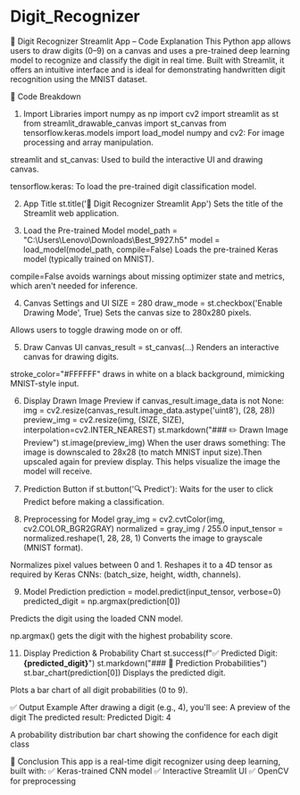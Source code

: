 # Digit_Recognizer
🧠 Digit Recognizer Streamlit App – Code Explanation
This Python app allows users to draw digits (0–9) on a canvas and uses a pre-trained deep learning model to recognize and classify the digit in real time. Built with Streamlit, it offers an intuitive interface and is ideal for demonstrating handwritten digit recognition using the MNIST dataset.

📁 Code Breakdown
1. Import Libraries
import numpy as np
import cv2
import streamlit as st
from streamlit_drawable_canvas import st_canvas
from tensorflow.keras.models import load_model
numpy and cv2: For image processing and array manipulation.

streamlit and st_canvas: Used to build the interactive UI and drawing canvas.

tensorflow.keras: To load the pre-trained digit classification model.

2. App Title
st.title('🧠 Digit Recognizer Streamlit App')
Sets the title of the Streamlit web application.

3. Load the Pre-trained Model
model_path = "C:\\Users\\Lenovo\\Downloads\\Best_9927.h5"
model = load_model(model_path, compile=False)
Loads the pre-trained Keras model (typically trained on MNIST).

compile=False avoids warnings about missing optimizer state and metrics, which aren't needed for inference.

4. Canvas Settings and UI
SIZE = 280
draw_mode = st.checkbox('Enable Drawing Mode', True)
Sets the canvas size to 280x280 pixels.

Allows users to toggle drawing mode on or off.

5. Draw Canvas UI
canvas_result = st_canvas(...)
Renders an interactive canvas for drawing digits.

stroke_color="#FFFFFF" draws in white on a black background, mimicking MNIST-style input.

6. Display Drawn Image Preview
if canvas_result.image_data is not None:
    img = cv2.resize(canvas_result.image_data.astype('uint8'), (28, 28))
    preview_img = cv2.resize(img, (SIZE, SIZE), interpolation=cv2.INTER_NEAREST)
    st.markdown("### ✏️ Drawn Image Preview")
    st.image(preview_img)
When the user draws something:
The image is downscaled to 28x28 (to match MNIST input size).Then upscaled again for preview display. This helps visualize the image the model will receive.

7. Prediction Button
if st.button('🔍 Predict'):
Waits for the user to click Predict before making a classification.

8. Preprocessing for Model
gray_img = cv2.cvtColor(img, cv2.COLOR_BGR2GRAY)
normalized = gray_img / 255.0
input_tensor = normalized.reshape(1, 28, 28, 1)
Converts the image to grayscale (MNIST format).

Normalizes pixel values between 0 and 1. Reshapes it to a 4D tensor as required by Keras CNNs: (batch_size, height, width, channels).

9. Model Prediction
prediction = model.predict(input_tensor, verbose=0)
predicted_digit = np.argmax(prediction[0])

Predicts the digit using the loaded CNN model.

np.argmax() gets the digit with the highest probability score.

11. Display Prediction & Probability Chart
st.success(f"✅ Predicted Digit: **{predicted_digit}**")
st.markdown("### 🔢 Prediction Probabilities")
st.bar_chart(prediction[0])
Displays the predicted digit.

Plots a bar chart of all digit probabilities (0 to 9).

✅ Output Example
After drawing a digit (e.g., 4), you'll see: A preview of the digit
The predicted result: Predicted Digit: 4

A probability distribution bar chart showing the confidence for each digit class

📝 Conclusion
This app is a real-time digit recognizer using deep learning, built with:
✅ Keras-trained CNN model
✅ Interactive Streamlit UI
✅ OpenCV for preprocessing


